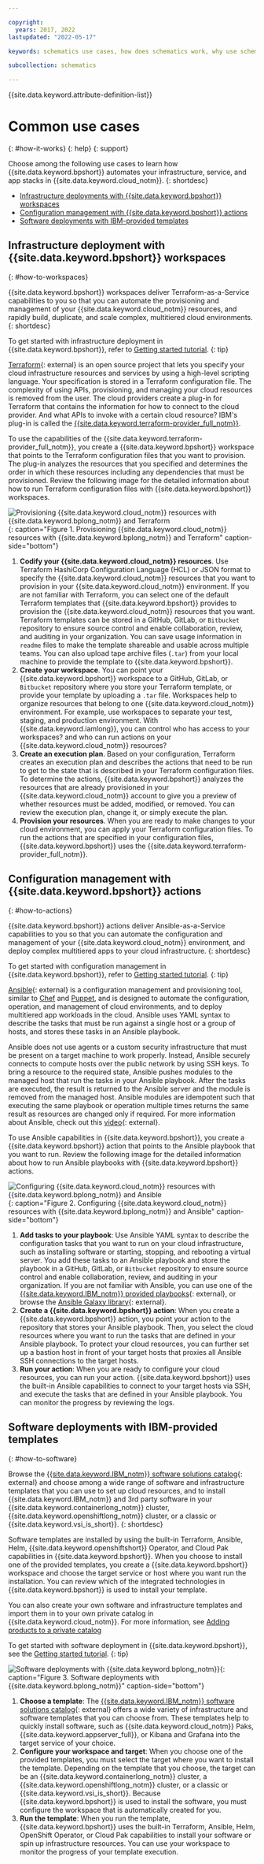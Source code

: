 ```yaml
---

copyright:
  years: 2017, 2022
lastupdated: "2022-05-17"

keywords: schematics use cases, how does schematics work, why use schematics, use cases

subcollection: schematics

---
```


{{site.data.keyword.attribute-definition-list}}


# Common use cases
{: #how-it-works}
{: help}
{: support}

Choose among the following use cases to learn how {{site.data.keyword.bpshort}} automates your infrastructure, service, and app stacks in {{site.data.keyword.cloud_notm}}.
{: shortdesc}

- [Infrastructure deployments with {{site.data.keyword.bpshort}} workspaces](#how-to-workspaces)
- [Configuration management with {{site.data.keyword.bpshort}} actions](#how-to-actions)
- [Software deployments with IBM-provided templates](#how-to-software)

## Infrastructure deployment with {{site.data.keyword.bpshort}} workspaces
{: #how-to-workspaces}

{{site.data.keyword.bpshort}} workspaces deliver Terraform-as-a-Service capabilities to you so that you can automate the provisioning and management of your {{site.data.keyword.cloud_notm}} resources, and rapidly build, duplicate, and scale complex, multitiered cloud environments. 
{: shortdesc}

To get started with infrastructure deployment in {{site.data.keyword.bpshort}}, refer to [Getting started tutorial](/docs/schematics?topic=schematics-get-started-terraform). 
{: tip}

[Terraform](https://www.terraform.io/){: external} is an open source project that lets you specify your cloud infrastructure resources and services by using a high-level scripting language. Your specification is stored in a Terraform configuration file. The complexity of using APIs, provisioning, and managing your cloud resources is removed from the user. The cloud providers create a plug-in for Terraform that contains the information for how to connect to the cloud provider. And what APIs to invoke with a certain cloud resource? IBM's plug-in is called the [{{site.data.keyword.terraform-provider_full_notm}}](/docs/ibm-cloud-provider-for-terraform?topic=ibm-cloud-provider-for-terraform-setup_cli#install_provider).  

To use the capabilities of the {{site.data.keyword.terraform-provider_full_notm}}, you create a {{site.data.keyword.bpshort}} workspace that points to the Terraform configuration files that you want to provision. The plug-in analyzes the resources that you specified and determines the order in which these resources including any dependencies that must be provisioned. Review the following image for the detailed information about how to run Terraform configuration files with {{site.data.keyword.bpshort}} workspaces. 

![Provisioning {{site.data.keyword.cloud_notm}} resources with {{site.data.keyword.bplong_notm}} and Terraform](images/schematics_flow.png){: caption="Figure 1. Provisioning {{site.data.keyword.cloud_notm}} resources with {{site.data.keyword.bplong_notm}} and Terraform" caption-side="bottom"}

1. **Codify your {{site.data.keyword.cloud_notm}} resources**. Use Terraform HashiCorp Configuration Language (HCL) or JSON format to specify the {{site.data.keyword.cloud_notm}} resources that you want to provision in your {{site.data.keyword.cloud_notm}} environment. If you are not familiar with Terraform, you can select one of the default Terraform templates that {{site.data.keyword.bpshort}} provides to provision the {{site.data.keyword.cloud_notm}} resources that you want. Terraform templates can be stored in a GitHub, GitLab, or `Bitbucket` repository to ensure source control and enable collaboration, review, and auditing in your organization. You can save usage information in `readme` files to make the template shareable and usable across multiple teams. You can also upload tape archive files (`.tar`) from your local machine to provide the template to {{site.data.keyword.bpshort}}.
2. **Create your workspace**. You can point your {{site.data.keyword.bpshort}} workspace to a GitHub, GitLab, or `Bitbucket` repository where you store your Terraform template, or provide your template by uploading a `.tar` file. Workspaces help to organize resources that belong to one {{site.data.keyword.cloud_notm}} environment. For example, use workspaces to separate your test, staging, and production environment. With {{site.data.keyword.iamlong}}, you can control who has access to your workspaces? and who can run actions on your {{site.data.keyword.cloud_notm}} resources? 
3. **Create an execution plan**. Based on your configuration, Terraform creates an execution plan and describes the actions that need to be run to get to the state that is described in your Terraform configuration files. To determine the actions, {{site.data.keyword.bpshort}} analyzes the resources that are already provisioned in your {{site.data.keyword.cloud_notm}} account to give you a preview of whether resources must be added, modified, or removed. You can review the execution plan, change it, or simply execute the plan. 
4. **Provision your resources**. When you are ready to make changes to your cloud environment, you can apply your Terraform configuration files. To run the actions that are specified in your configuration files, {{site.data.keyword.bpshort}} uses the {{site.data.keyword.terraform-provider_full_notm}}. 

## Configuration management with {{site.data.keyword.bpshort}} actions
{: #how-to-actions}

{{site.data.keyword.bpshort}} actions deliver Ansible-as-a-Service capabilities to you so that you can automate the configuration and management of your {{site.data.keyword.cloud_notm}} environment, and deploy complex multitiered apps to your cloud infrastructure. 
{: shortdesc}

To get started with configuration management in {{site.data.keyword.bpshort}}, refer to [Getting started tutorial](/docs/schematics?topic=schematics-getting-started-ansible). 
{: tip}

[Ansible](https://www.ansible.com/){: external} is a configuration management and provisioning tool, similar to [Chef](https://www.chef.io/products/chef-infra) and [Puppet](https://puppet.com/), and is designed to automate the configuration, operation, and management of cloud environments, and to deploy multitiered app workloads in the cloud. Ansible uses YAML syntax to describe the tasks that must be run against a single host or a group of hosts, and stores these tasks in an Ansible playbook. 

Ansible does not use agents or a custom security infrastructure that must be present on a target machine to work properly. Instead, Ansible securely connects to compute hosts over the public network by using SSH keys. To bring a resource to the required state, Ansible pushes modules to the managed host that run the tasks in your Ansible playbook. After the tasks are executed, the result is returned to the Ansible server and the module is removed from the managed host. Ansible modules are idempotent such that executing the same playbook or operation multiple times returns the same result as resources are changed only if required. For more information about Ansible, check out this [video](https://www.youtube.com/watch?v=fHO1X93e4WA){: external}. 

To use Ansible capabilities in {{site.data.keyword.bpshort}}, you create a {{site.data.keyword.bpshort}} action that points to the Ansible playbook that you want to run. Review the following image for the detailed information about how to run Ansible playbooks with {{site.data.keyword.bpshort}} actions. 

![Configuring {{site.data.keyword.cloud_notm}} resources with {{site.data.keyword.bplong_notm}} and Ansible](images/ansible_flow.png){: caption="Figure 2. Configuring {{site.data.keyword.cloud_notm}} resources with {{site.data.keyword.bplong_notm}} and Ansible" caption-side="bottom"}

1. **Add tasks to your playbook**: Use Ansible YAML syntax to describe the configuration tasks that you want to run on your cloud infrastructure, such as installing software or starting, stopping, and rebooting a virtual server. You add these tasks to an Ansible playbook and store the playbook in a GitHub, GitLab, or `Bitbucket` repository to ensure source control and enable collaboration, review, and auditing in your organization. If you are not familiar with Ansible, you can use one of the [{{site.data.keyword.IBM_notm}} provided playbooks](https://github.com/Cloud-Schematics){: external}, or browse the [Ansible Galaxy library](https://galaxy.ansible.com/){: external}.
2. **Create a {{site.data.keyword.bpshort}} action**: When you create a {{site.data.keyword.bpshort}} action, you point your action to the repository that stores your Ansible playbook. Then, you select the cloud resources where you want to run the tasks that are defined in your Ansible playbook. To protect your cloud resources, you can further set up a bastion host in front of your target hosts that proxies all Ansible SSH connections to the target hosts. 
3. **Run your action**: When you are ready to configure your cloud resources, you can run your action. {{site.data.keyword.bpshort}} uses the built-in Ansible capabilities to connect to your target hosts via SSH, and execute the tasks that are defined in your Ansible playbook. You can monitor the progress by reviewing the logs.  

## Software deployments with IBM-provided templates
{: #how-to-software}

Browse the [{{site.data.keyword.IBM_notm}} software solutions catalog](https://cloud.ibm.com/catalog#software){: external} and choose among a wide range of software and infrastructure templates that you can use to set up cloud resources, and to install {{site.data.keyword.IBM_notm}} and 3rd party software in your {{site.data.keyword.containerlong_notm}} cluster, {{site.data.keyword.openshiftlong_notm}} cluster, or a classic or {{site.data.keyword.vsi_is_short}}. 
{: shortdesc}

Software templates are installed by using the built-in Terraform, Ansible, Helm, {{site.data.keyword.openshiftshort}} Operator, and Cloud Pak capabilities in {{site.data.keyword.bpshort}}. When you choose to install one of the provided templates, you create a {{site.data.keyword.bpshort}} workspace and choose the target service or host where you want run the installation. You can review which of the integrated technologies in {{site.data.keyword.bpshort}} is used to install your template. 

You can also create your own software and infrastructure templates and import them in to your own private catalog in {{site.data.keyword.cloud_notm}}. For more information, see [Adding products to a private catalog](/docs/account?topic=account-create-private-catalog)

To get started with software deployment in {{site.data.keyword.bpshort}}, see the [Getting started tutorial](/docs/schematics?topic=schematics-get-started-software). 
{: tip}

![Software deployments with {{site.data.keyword.bplong_notm}}](images/software_flow.png){: caption="Figure 3. Software deployments with {{site.data.keyword.bplong_notm}}" caption-side="bottom"}

1. **Choose a template**: The [{{site.data.keyword.IBM_notm}} software solutions catalog](https://cloud.ibm.com/catalog#software){: external} offers a wide variety of infrastructure and software templates that you can choose from. These templates help to quickly install software, such as {{site.data.keyword.cloud_notm}} Paks, {{site.data.keyword.appserver_full}}, or Kibana and Grafana into the target service of your choice. 
2. **Configure your workspace and target**: When you choose one of the provided templates, you must select the target where you want to install the template. Depending on the template that you choose, the target can be an {{site.data.keyword.containerlong_notm}} cluster, a {{site.data.keyword.openshiftlong_notm}} cluster, or a classic or {{site.data.keyword.vsi_is_short}}. Because {{site.data.keyword.bpshort}} is used to install the software, you must configure the workspace that is automatically created for you. 
3. **Run the template**: When you run the template, {{site.data.keyword.bpshort}} uses the built-in Terraform, Ansible, Helm, OpenShift Operator, or Cloud Pak capabilities to install your software or spin up infrastructure resources. You can use your workspace to monitor the progress of your template execution. 
